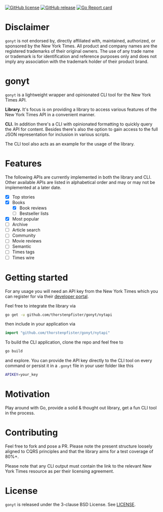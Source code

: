 [![GitHub license](https://img.shields.io/badge/license-BSD%203--clause-brightgreen)](https://github.com/thorstenpfister/gonyt/blob/main/LICENSE)
[![GitHub release](https://img.shields.io/github/release/thorstenpfister/gonyt)](https://github.com/thorstenpfister/gonyt/releases)
[![Go Report card](https://goreportcard.com/badge/github.com/thorstenpfister/gonyt?style=plastic)](https://goreportcard.com/report/github.com/thorstenpfister/gonyt)

# Disclaimer

`gonyt` is not endorsed by, directly affiliated with, maintained, authorized, or sponsored by the New York Times. All product and company names are the registered trademarks of their original owners. The use of any trade name or trademark is for identification and reference purposes only and does not imply any association with the trademark holder of their product brand.

# gonyt

`gonyt` is a lightweight wrapper and opinionated CLI tool for the New York Times API. 

**Library.** It's focus is on providing a library to access various features of the New York Times API in a convenient manner. 

**CLI.** In addition there's a CLI with opinionated formatting to quickly query the API for content. Besides there's also the option to gain access to the full JSON representation for inclusion in various scripts.

The CLI tool also acts as an example for the usage of the library.

# Features

The following APIs are currently implemented in both the library and CLI. Other available APIs are listed in alphabetical order and may or may not be implemented at a later date.

 - [x] Top stories
 - [x] Books
   - [x] Book reviews
   - [ ] Bestseller lists
 - [x] Most popular
 - [ ] Archive
 - [ ] Article search
 - [ ] Community
 - [ ] Movie reviews
 - [ ] Semantic 
 - [ ] Times tags
 - [ ] Times wire

# Getting started

For any usage you will need an API key from the New York Times which you can register for via their [developer portal](https://developer.nytimes.com/).

Feel free to integrate the library via 
```bash
go get -u github.com/thorstenpfister/gonyt/nytapi
```
then include in your application via
```Go
import "github.com/thorstenpfister/gonyt/nytapi"
```

To build the CLI application, clone the repo and feel free to 
```bash
go build
```
and explore. You can provide the API key directly to the CLI tool on every command or persist it in a `.gonyt` file in your user folder like this
```bash
APIKEY=your_key
```


# Motivation

Play around with Go, provide a solid & thought out library, get a fun CLI tool in the process.

# Contributing

Feel free to fork and pose a PR. Please note the present structure loosely aligned to CQRS principles and that the library aims for a test coverage of 80%+.

Please note that any CLI output must contain the link to the relevant New York Times resource as per their licensing agreement.

# License

`gonyt` is released under the 3-clause BSD License. See [LICENSE](https://github.com/thorstenpfister/gonyt/blob/main/LICENSE).
